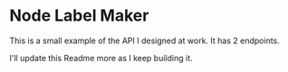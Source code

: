 # Node Label Maker

This is a small example of the API I designed at work. It has 2 endpoints. 

I'll update this Readme more as I keep building it. 


